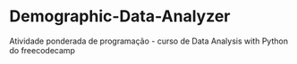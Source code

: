 # Demographic-Data-Analyzer
Atividade ponderada de programação - curso de Data Analysis with Python do freecodecamp
